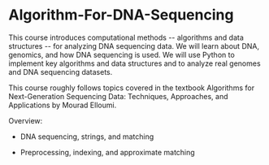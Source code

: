 # Algorithm-For-DNA-Sequencing

This course introduces computational methods -- algorithms and data structures -- for analyzing DNA sequencing data. We will learn about DNA, genomics, and how DNA sequencing is used.  We will use Python to implement key algorithms and data structures and to analyze real genomes and DNA sequencing datasets.

This course roughly follows topics covered in the textbook Algorithms for Next-Generation Sequencing Data: Techniques, Approaches, and Applications by Mourad Elloumi.

Overview:

- DNA sequencing, strings, and matching

- Preprocessing, indexing, and approximate matching